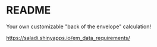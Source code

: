README
======

Your own customizable "back of the envelope" calculation!

https://saladi.shinyapps.io/em_data_requirements/

